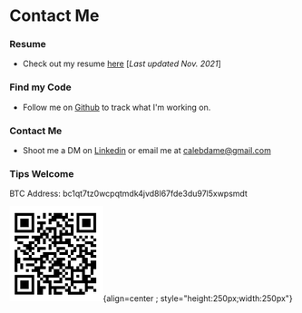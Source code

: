 # Contact Me

### Resume

* Check out my resume [here](/assets/CalebDameCV11.29.21.pdf) [*Last updated Nov. 2021*]

### Find my Code

* Follow me on [Github](https://www.github.com/calebdame) to track what I'm working on.

### Contact Me

* Shoot me a DM on [Linkedin](https:/www.linkedin.com/in/caleb-dame) or email me at calebdame@gmail.com

### Tips Welcome

BTC Address: bc1qt7tz0wcpqtmdk4jvd8l67fde3du97l5xwpsmdt

![Screenshot](/assets/btc_address.png){align=center ; style="height:250px;width:250px"}